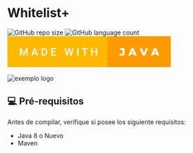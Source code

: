 # Whitelist+

![GitHub repo size](https://img.shields.io/github/repo-size/iuricode/README-template?style=for-the-badge)
![GitHub language count](https://img.shields.io/github/languages/count/iuricode/README-template?style=for-the-badge)
<img src="made-with-java.svg"/>

<img src="large-logo" alt="exemplo logo">

## 💻 Pré-requisitos

Antes de compilar, verifique si posee los siguiente requisitos:

 * Java 8 o Nuevo
 * Maven

